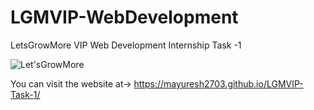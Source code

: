 # LGMVIP-WebDevelopment

LetsGrowMore VIP Web Development Internship Task -1


![Let'sGrowMore](https://user-images.githubusercontent.com/103566665/218325309-57dd86e9-4e18-46db-b1eb-375f00b80fe7.png)

You can visit the website at-> https://mayuresh2703.github.io/LGMVIP-Task-1/

